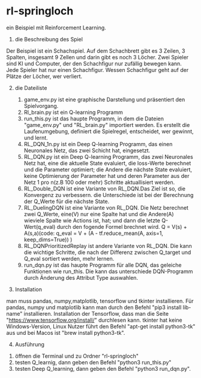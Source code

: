 # rl-springloch
ein Beispiel mit Reinforcement Learning.
1. die Beschreibung des Spiel

Der Beispiel ist ein Schachspiel. Auf dem Schachbrett gibt es 3 Zeilen, 3 Spalten, insgesamt 9 Zellen und darin gibt es noch 3 Löcher.
Zwei Spieler sind KI und Computer, der den Schachfigur nur zufällig bewegen kann. Jede Spieler hat nur einen Schachfigur.
Wessen Schachfigur geht  auf der Plätze der Löcher, wer verliert.

2. die Dateiliste
    1) game_env.py ist eine graphische Darstellung und präsentiert den Spielvorgang.
    2) Rl_brain.py ist ein Q-learning Programm
    3) run_this.py ist das haupte Programm, in dem die Dateien "game_env.py" und "RL_brain.py" importiert werden. Es erstellt die Laufenumgebung, definiert die Spielregel, entscheidet, wer gewinnt, und lernt.
    4) RL_DQN_1n.py ist ein Deep Q-learning Programm, das einen Neuronales Netz, das zwei Schicht hat, eingesetzt.
    5) RL_DQN.py ist ein Deep Q-learning Programm, das zwei Neuronales Netz hat, eine die aktuelle State evaluiert, die loss-Werte berechnet und die Parameter optimiert;
    die Andere die nächste State evaluiert, keine Optimierung der Parameter hat und deren Parameter aus der Netz 1 pro n(z.B 100 oder mehr) Schritte aktuallisiert werden.
    6) RL_Double_DQN ist eine Variante von RL_DQN.Das Ziel ist so, die Konvergenz zu verbessern. die Unterschiede ist bei der Berechnung der Q_Werte für die nächste State.
    7) RL_DuelingDQN ist eine Variante von RL_DQN. Die Netz berechnet zwei Q_Werte, eine(V) nur eine Spalte hat und die Andere(A) wieviele Spalte wie Actions ist, hat; und dann die letzte Q-Wert(q_eval) durch den fogende Formel brechnet wird.
    Q = V(s) + A(s,a)(code: q_eval = V + (A - tf.reduce_mean(A, axis=1, keep_dims=True)) )
    8) RL_DQNPrioritizedReplay ist andere Variante von RL_DQN. Die kann die wichtige Schritte, die nach der Differenz zwischen Q_target und Q_eval sortiert werden, mehr lernen.
    9) run_dqn.py ist das haupte Programm für alle DQN, das geleiche Funktionen wie run_this. Die kann das unterschiede DQN-Programm durch Änderung des Attribut Type auswahlen.

3. Installation

  man muss pandas, numpy,matplotlib, tensorflow und tkinter installieren.
  Für pandas, numpy und matplotlib kann man durch den Befehl "pip3 install lib-name" installieren.
  Installation der Tensorflow, dass man die Seite "https://www.tensorflow.org/install/" durchlesen kann.
  tkinter hat keine Windows-Version, Linux Nutzer führt den Befehl "apt-get install python3-tk" aus und bei Macos ist "brew       install python3-tk".
  
4. Ausführung
  1) öffnen die Terminal und zu Ordner "rl-springloch"
  2) testen Q_learnig, dann geben den Befehl "python3 run_this.py"
  3) testen Deep Q_learning, dann geben den Befehl "python3 run_dqn.py".

